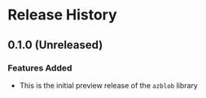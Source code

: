 # Release History

## 0.1.0 (Unreleased)

### Features Added
* This is the initial preview release of the `azblob` library
